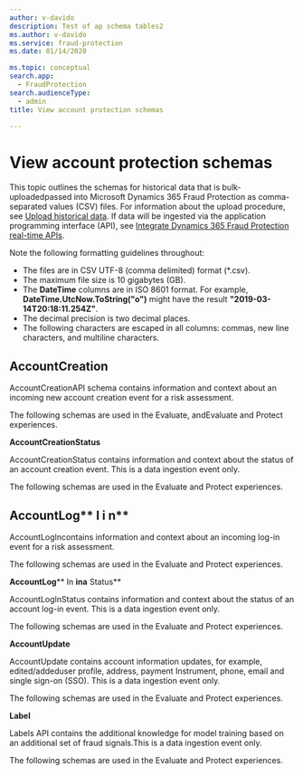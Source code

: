 ```yaml
---
author: v-davido
description: Test of ap schema tables2
ms.author: v-davido
ms.service: fraud-protection
ms.date: 01/14/2020

ms.topic: conceptual
search.app: 
  - FraudProtection
search.audienceType:
  - admin
title: View account protection schemas

---
```


# View account protection schemas

This topic outlines the schemas for historical data that is bulk-uploadedpassed into Microsoft Dynamics 365 Fraud Protection as comma-separated values (CSV) files. For information about the upload procedure, see [Upload historical data](https://docs.microsoft.com/en-us/dynamics365/fraud-protection/data-upload). If data will be ingested via the application programming interface (API), see [Integrate Dynamics 365 Fraud Protection real-time APIs](https://docs.microsoft.com/en-us/dynamics365/fraud-protection/integrate-real-time-api).

Note the following formatting guidelines throughout:

- The files are in CSV UTF-8 (comma delimited) format (\*.csv).
- The maximum file size is 10 gigabytes (GB).
- The  **DateTime**  columns are in ISO 8601 format. For example, **DateTime.UtcNow.ToString(&quot;o&quot;)** might have the result  **&quot;2019-03-14T20:18:11.254Z&quot;**.
- The decimal precision is two decimal places.
- The following characters are escaped in all columns: commas, new line characters, and multiline characters.

## **AccountCreation**

AccountCreationAPI schema contains information and context about an incoming new account creation event for a risk assessment.

The following schemas are used in the Evaluate, andEvaluate and Protect experiences.


**AccountCreationStatus**

AccountCreationStatus contains information and context about the status of an account creation event. This is a data ingestion event only.

The following schemas are used in the Evaluate and Protect experiences.



## **AccountLog**** I ****i**** n**

AccountLogIncontains information and context about an incoming log-in event for a risk assessment.

The following schemas are used in the Evaluate and Protect experiences.



**AccountLog**** In ****ina**** Status**

AccountLogInStatus contains information and context about the status of an account log-in event. This is a data ingestion event only.

The following schemas are used in the Evaluate and Protect experiences.



**AccountUpdate**

AccountUpdate contains account information updates, for example, edited/addeduser profile, address, payment Instrument, phone, email and single sign-on (SSO). This is a data ingestion event only.

The following schemas are used in the Evaluate and Protect experiences.



**Label**

Labels API contains the additional knowledge for model training based on an additional set of fraud signals.This is a data ingestion event only.

The following schemas are used in the Evaluate and Protect experiences.

